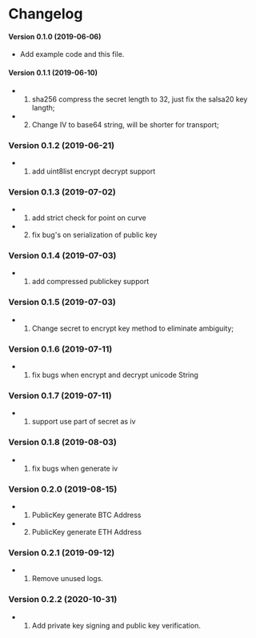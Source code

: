 Changelog
=========


#### Version 0.1.0 (2019-06-06)

* Add example code and this file.

#### Version 0.1.1 (2019-06-10)

* 1. sha256 compress the secret length to 32, just fix the salsa20 key langth;
* 2. Change IV to base64 string, will be shorter for transport;

### Version 0.1.2 (2019-06-21)
* 1. add uint8list encrypt decrypt support

### Version 0.1.3 (2019-07-02)
* 1. add strict check for point on curve
* 2. fix bug's on serialization of public key

### Version 0.1.4 (2019-07-03)
* 1. add compressed publickey support

### Version 0.1.5 (2019-07-03)
* 1. Change secret to encrypt key method to eliminate ambiguity;

### Version 0.1.6 (2019-07-11)
* 1. fix bugs when encrypt and decrypt unicode String

### Version 0.1.7 (2019-07-11)
* 1. support use part of secret as iv

### Version 0.1.8 (2019-08-03)
* 1. fix bugs when generate iv

### Version 0.2.0 (2019-08-15)
* 1. PublicKey generate BTC Address
* 2. PublicKey generate ETH Address

### Version 0.2.1 (2019-09-12)
* 1. Remove unused logs.

### Version 0.2.2 (2020-10-31)
* 1. Add private key signing and public key verification.
